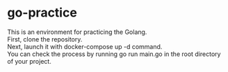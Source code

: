 # go-practice
This is an environment for practicing the Golang.<br/>
First, clone the repository.<br/>
Next, launch it with docker-compose up -d command.<br/>
You can check the process by running go run main.go in the root directory of your project.
